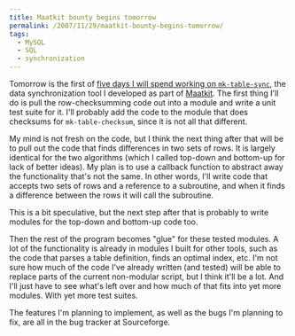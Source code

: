 ```yaml
---
title: Maatkit bounty begins tomorrow
permalink: /2007/11/29/maatkit-bounty-begins-tomorrow/
tags:
  - MySQL
  - SQL
  - synchronization
---
```

Tomorrow is the first of [five days I will spend working on `mk-table-sync`][1], the data synchronization tool I developed as part of [Maatkit][2]. The first thing I'll do is pull the row-checksumming code out into a module and write a unit test suite for it. I'll probably add the code to the module that does checksums for `mk-table-checksum`, since it is not all that different.

My mind is not fresh on the code, but I think the next thing after that will be to pull out the code that finds differences in two sets of rows. It is largely identical for the two algorithms (which I called top-down and bottom-up for lack of better ideas). My plan is to use a callback function to abstract away the functionality that's not the same. In other words, I'll write code that accepts two sets of rows and a reference to a subroutine, and when it finds a difference between the rows it will call the subroutine.

This is a bit speculative, but the next step after that is probably to write modules for the top-down and bottom-up code too.

Then the rest of the program becomes "glue" for these tested modules. A lot of the functionality is already in modules I built for other tools, such as the code that parses a table definition, finds an optimal index, etc. I'm not sure how much of the code I've already written (and tested) will be able to replace parts of the current non-modular script, but I think it'll be a lot. And I'll just have to see what's left over and how much of that fits into yet more modules. With yet more test suites.

The features I'm planning to implement, as well as the bugs I'm planning to fix, are all in the bug tracker at Sourceforge.

 [1]: http://www.xaprb.com/blog/2007/11/26/four-companies-to-sponsor-maatkit-development/
 [2]: http://code.google.com/p/maatkit/
